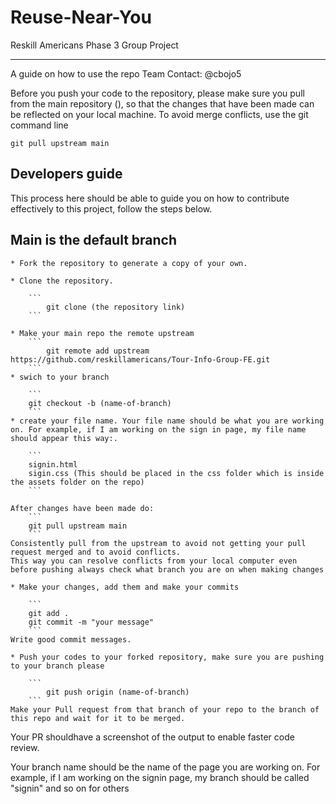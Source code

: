 # Reuse-Near-You
Reskill Americans Phase 3 Group Project

****************

A guide on how to use the repo
Team Contact: @cbojo5

Before you push your code to the repository, please make sure you pull from the main repository (), so that the changes that have been made can be reflected on your local machine. To avoid merge conflicts, use the git command line
   
    git pull upstream main

## Developers guide

This process here should be able to guide you on how to contribute effectively to this project, follow the steps below.

## Main is the default branch

    * Fork the repository to generate a copy of your own.

    * Clone the repository.

        ```
            git clone (the repository link)
        ```
        
    * Make your main repo the remote upstream 
        ```
            git remote add upstream https://github.com/reskillamericans/Tour-Info-Group-FE.git
        ```
    * swich to your branch 

        ```
        git checkout -b (name-of-branch)
        ```
    * create your file name. Your file name should be what you are working on. For example, if I am working on the sign in page, my file name should appear this way:.

        ```
        signin.html
        sigin.css (This should be placed in the css folder which is inside the assets folder on the repo)
        ```

    After changes have been made do:
        ```
        git pull upstream main
        ```
    Consistently pull from the upstream to avoid not getting your pull request merged and to avoid conflicts.
    This way you can resolve conflicts from your local computer even before pushing always check what branch you are on when making changes
    
    * Make your changes, add them and make your commits

        ``` 
        git add .
        git commit -m "your message"
        ```
    Write good commit messages.

    * Push your codes to your forked repository, make sure you are pushing to your branch please
        
        ```
            git push origin (name-of-branch)
        ```
    Make your Pull request from that branch of your repo to the branch of this repo and wait for it to be merged.

Your PR shouldhave a screenshot of the output to enable faster code review. 

Your branch name should be the name of the page you are working on. For example, if I am working on the signin page, my branch should be called "signin" and so on for others
